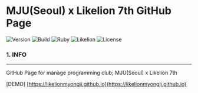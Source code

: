 MJU(Seoul) x Likelion 7th GitHub Page
=====================================

![Version](https://img.shields.io/badge/Version-3.0.0-green.svg?style=flat-square) ![Build](https://img.shields.io/badge/Build-Passing-success.svg?style=flat-square) ![Ruby](https://img.shields.io/badge/Ruby-Jekyll-red.svg?style=flat-square) ![Likelion](https://img.shields.io/badge/Likelion-MJU(Seoul)-9cf.svg?style=flat-square) ![License](https://img.shields.io/badge/License-GPLv3.0-informational.svg?style=flat-square)

### 1. INFO

---

GitHub Page for manage programming club; MJU(Seoul) x Likelion 7th

[DEMO] [https://likelionmyongji.github.io](https://likelionmyongji.github.io)
